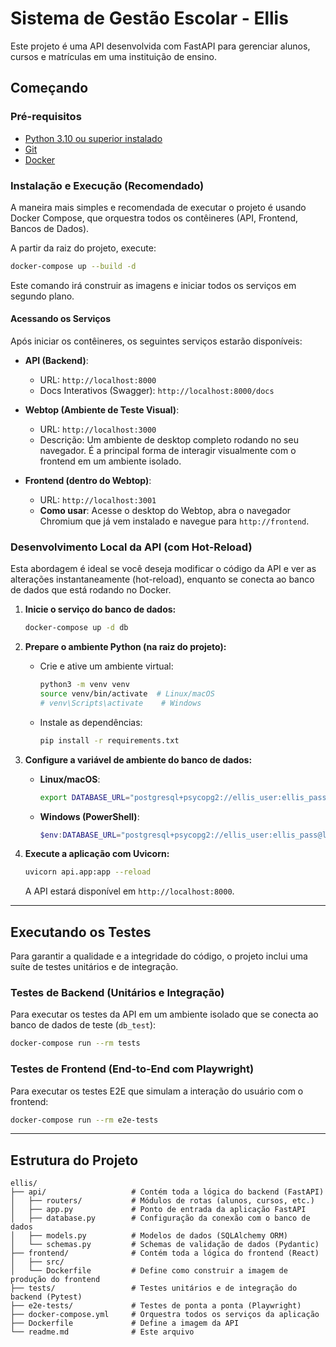 # Sistema de Gestão Escolar - Ellis

Este projeto é uma API desenvolvida com FastAPI para gerenciar alunos, cursos e matrículas em uma instituição de ensino.

## Começando

### Pré-requisitos

- [Python 3.10 ou superior instalado](https://www.python.org/downloads/)
- [Git](https://git-scm.com/downloads)
- [Docker](https://www.docker.com/get-started/)

### Instalação e Execução (Recomendado)

A maneira mais simples e recomendada de executar o projeto é usando Docker Compose, que orquestra todos os contêineres (API, Frontend, Bancos de Dados).

A partir da raiz do projeto, execute:

```sh
docker-compose up --build -d
```

Este comando irá construir as imagens e iniciar todos os serviços em segundo plano.

#### Acessando os Serviços

Após iniciar os contêineres, os seguintes serviços estarão disponíveis:

- **API (Backend)**:
  - URL: `http://localhost:8000`
  - Docs Interativos (Swagger): `http://localhost:8000/docs`

- **Webtop (Ambiente de Teste Visual)**:
  - URL: `http://localhost:3000`
  - Descrição: Um ambiente de desktop completo rodando no seu navegador. É a principal forma de interagir visualmente com o frontend em um ambiente isolado.

- **Frontend (dentro do Webtop)**:
  - URL: `http://localhost:3001`
  - **Como usar**: Acesse o desktop do Webtop, abra o navegador Chromium que já vem instalado e navegue para `http://frontend`.

### Desenvolvimento Local da API (com Hot-Reload)

Esta abordagem é ideal se você deseja modificar o código da API e ver as alterações instantaneamente (hot-reload), enquanto se conecta ao banco de dados que está rodando no Docker.

1. **Inicie o serviço do banco de dados:**

   ```sh
   docker-compose up -d db
   ```

2. **Prepare o ambiente Python (na raiz do projeto):**
    - Crie e ative um ambiente virtual:

        ```sh
        python3 -m venv venv
        source venv/bin/activate  # Linux/macOS
        # venv\Scripts\activate    # Windows
        ```

    - Instale as dependências:

        ```sh
        pip install -r requirements.txt
        ```

3. **Configure a variável de ambiente do banco de dados:**
    - **Linux/macOS**:

        ```sh
        export DATABASE_URL="postgresql+psycopg2://ellis_user:ellis_pass@localhost:5432/ellis_db"
        ```

    - **Windows (PowerShell)**:

        ```powershell
        $env:DATABASE_URL="postgresql+psycopg2://ellis_user:ellis_pass@localhost:5432/ellis_db"
        ```

4. **Execute a aplicação com Uvicorn:**

    ```sh
    uvicorn api.app:app --reload
    ```

   A API estará disponível em `http://localhost:8000`.

---

## Executando os Testes

Para garantir a qualidade e a integridade do código, o projeto inclui uma suíte de testes unitários e de integração.

### Testes de Backend (Unitários e Integração)

Para executar os testes da API em um ambiente isolado que se conecta ao banco de dados de teste (`db_test`):

   ```sh
   docker-compose run --rm tests
   ```

### Testes de Frontend (End-to-End com Playwright)

Para executar os testes E2E que simulam a interação do usuário com o frontend:

   ```sh
   docker-compose run --rm e2e-tests
   ```

---

## Estrutura do Projeto

```
ellis/
├── api/                   # Contém toda a lógica do backend (FastAPI)
│   ├── routers/           # Módulos de rotas (alunos, cursos, etc.)
│   ├── app.py             # Ponto de entrada da aplicação FastAPI
│   ├── database.py        # Configuração da conexão com o banco de dados
│   ├── models.py          # Modelos de dados (SQLAlchemy ORM)
│   └── schemas.py         # Schemas de validação de dados (Pydantic)
├── frontend/              # Contém toda a lógica do frontend (React)
│   ├── src/
│   └── Dockerfile         # Define como construir a imagem de produção do frontend
├── tests/                 # Testes unitários e de integração do backend (Pytest)
├── e2e-tests/             # Testes de ponta a ponta (Playwright)
├── docker-compose.yml     # Orquestra todos os serviços da aplicação
├── Dockerfile             # Define a imagem da API
└── readme.md              # Este arquivo
```
